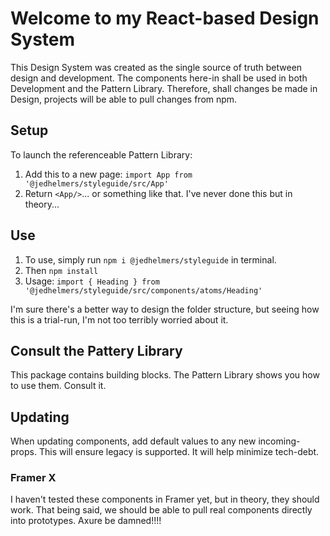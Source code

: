 # Welcome to my React-based Design System

This Design System was created as the single source of truth between design and development. The components here-in shall be used in both Development and the Pattern Library. Therefore, shall changes be made in Design, projects will be able to pull changes from npm.

## Setup

To launch the referenceable Pattern Library:
1. Add this to a new page: `import App from '@jedhelmers/styleguide/src/App'`
2. Return `<App/>`... or something like that. I've never done this but in theory...

## Use

1. To use, simply run `npm i @jedhelmers/styleguide` in terminal.
2. Then `npm install`
3. Usage: `import { Heading } from '@jedhelmers/styleguide/src/components/atoms/Heading'`

I'm sure there's a better way to design the folder structure, but seeing how this is a trial-run, I'm not too terribly worried about it.

## Consult the Pattery Library

This package contains building blocks. The Pattern Library shows you how to use them. Consult it.

## Updating

When updating components, add default values to any new incoming-props. This will ensure legacy is supported. It will help minimize tech-debt.

### Framer X
I haven't tested these components in Framer yet, but in theory, they should work. That being said, we should be able to pull real components directly into prototypes. Axure be damned!!!!
